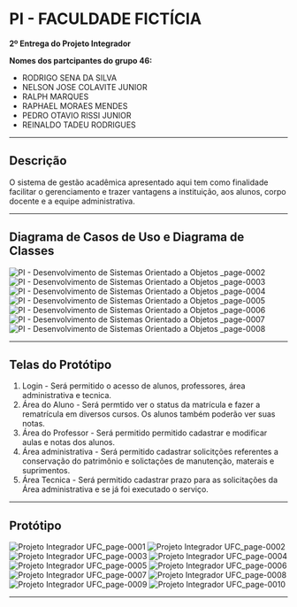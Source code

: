 # PI - FACULDADE FICTÍCIA

**2º Entrega do Projeto Integrador**

**Nomes dos partcipantes do grupo 46:**

* RODRIGO SENA DA SILVA
* NELSON JOSE COLAVITE JUNIOR
* RALPH MARQUES
* RAPHAEL MORAES MENDES
* PEDRO OTAVIO RISSI JUNIOR
* REINALDO TADEU RODRIGUES
***
## Descrição

O sistema de gestão acadêmica apresentado aqui tem como finalidade facilitar o gerenciamento e trazer vantagens a instituição, aos alunos, corpo docente e a equipe administrativa. 
***
## Diagrama de Casos de Uso e Diagrama de Classes

![PI - Desenvolvimento de Sistemas Orientado a Objetos _page-0002](https://github.com/RodrigoSP84/PI/assets/132099868/915e0155-cfc6-4ecb-a878-0c82abaf1f13)
![PI - Desenvolvimento de Sistemas Orientado a Objetos _page-0003](https://github.com/RodrigoSP84/PI/assets/132099868/de517c71-5051-47a3-9e49-6186ec5f2118)
![PI - Desenvolvimento de Sistemas Orientado a Objetos _page-0004](https://github.com/RodrigoSP84/PI/assets/132099868/5e702e03-dc90-44d8-9f1e-5a32b30d79d3)
![PI - Desenvolvimento de Sistemas Orientado a Objetos _page-0005](https://github.com/RodrigoSP84/PI/assets/132099868/83a9e08c-9c27-41b2-81af-e77a52bf0d8c)
![PI - Desenvolvimento de Sistemas Orientado a Objetos _page-0006](https://github.com/RodrigoSP84/PI/assets/132099868/1f46b662-3387-4247-aa90-8c4079740ba5)
![PI - Desenvolvimento de Sistemas Orientado a Objetos _page-0007](https://github.com/RodrigoSP84/PI/assets/132099868/6d3a715a-5aa2-453d-81d8-0234ce8f4b07)
![PI - Desenvolvimento de Sistemas Orientado a Objetos _page-0008](https://github.com/RodrigoSP84/PI/assets/132099868/f3192424-5f8e-4d18-aa34-13d1c9d00b84)
***
## Telas do Protótipo
1. Login - Será permitido o acesso de alunos, professores, área administrativa e tecnica.
2. Área do Aluno - Será permtido ver o status da matrícula e fazer a rematrícula em diversos cursos. Os alunos também poderão ver suas notas.
3. Área do Professor - Será permitido permitido cadastrar e modificar aulas e notas dos alunos.
4. Área administrativa - Será permitido cadastrar solicitções referentes a conservação do patrimônio e solictações de manutenção, materais e suprimentos.
5. Área Tecnica - Será permitido cadastrar prazo para as solicitações da Área administrativa e se já foi executado o serviço. 
***
## Protótipo

![Projeto Integrador UFC_page-0001](https://github.com/RodrigoSP84/PI/assets/132099868/34fc6995-9607-4697-96fc-87f749ba347f)
![Projeto Integrador UFC_page-0002](https://github.com/RodrigoSP84/PI/assets/132099868/96d1b6a9-0ead-4f61-b484-7d2689dbcc4a)
![Projeto Integrador UFC_page-0003](https://github.com/RodrigoSP84/PI/assets/132099868/5db110d7-8322-406b-afc2-52de3fe2c383)
![Projeto Integrador UFC_page-0004](https://github.com/RodrigoSP84/PI/assets/132099868/3ac25dd4-c069-42e4-8b32-418df301436e)
![Projeto Integrador UFC_page-0005](https://github.com/RodrigoSP84/PI/assets/132099868/072a7d5e-5e21-4ce6-993e-1397033ddf72)
![Projeto Integrador UFC_page-0006](https://github.com/RodrigoSP84/PI/assets/132099868/077fb48c-4baf-4be5-bfe9-6f4d07e34eb8)
![Projeto Integrador UFC_page-0007](https://github.com/RodrigoSP84/PI/assets/132099868/1e2782c6-f104-4dfb-b6d2-1cb655bde8de)
![Projeto Integrador UFC_page-0008](https://github.com/RodrigoSP84/PI/assets/132099868/743d8475-d386-463c-bdba-629d3c361301)
![Projeto Integrador UFC_page-0009](https://github.com/RodrigoSP84/PI/assets/132099868/a3c3c818-293d-4650-ace3-6787030c69ec)
![Projeto Integrador UFC_page-0010](https://github.com/RodrigoSP84/PI/assets/132099868/7299f9c9-3e6f-40fe-b8f0-efb928c5d621)
***
